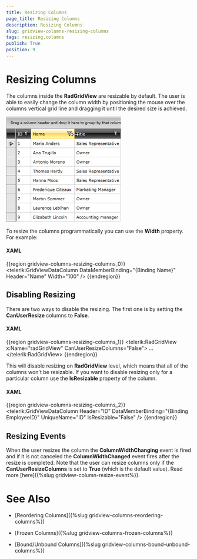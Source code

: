 ```yaml
---
title: Resizing Columns
page_title: Resizing Columns
description: Resizing Columns
slug: gridview-columns-resizing-columns
tags: resizing,columns
publish: True
position: 9
---
```


# Resizing Columns



The columns inside the __RadGridView__ are resizable by default. The user is able to easily change the column width by positioning the mouse over the columns vertical grid line and dragging it until the desired size is achieved.

![](images/RadGridView_ResizingColumns_1.png)

To resize the columns programmatically you can use the __Width__ property. For example:

#### __XAML__

{{region gridview-columns-resizing-columns_0}}
	<telerik:GridViewDataColumn DataMemberBinding="{Binding Name}"
	                                Header="Name"
	                                Width="100" />
	{{endregion}}



## Disabling Resizing

There are two ways to disable the resizing. The first one is by setting the __CanUserResize__ columns to __False__.

#### __XAML__

{{region gridview-columns-resizing-columns_1}}
	<telerik:RadGridView x:Name="radGridView"
	                         CanUserResizeColumns="False">
	    ...
	</telerik:RadGridView>
	{{endregion}}



This will disable resizing on __RadGridView__ level, which means that all of the columns won't be resizable. If you want to disable resizing only for a particular column use the __IsResizable__ property of the column.

#### __XAML__

{{region gridview-columns-resizing-columns_2}}
	<telerik:GridViewDataColumn Header="ID"
	                                DataMemberBinding="{Binding EmployeeID}"
	                                UniqueName="ID" 
	                                IsResizable="False" />
	{{endregion}}





## Resizing Events

When the user resizes the column the __ColumnWidthChanging__ event is fired and if it is not canceled the __ColumnWidthChanged__ event fires after the resize is completed. Note that the user can resize columns only if the __CanUserResizeColumns__ is set to __True__ (which is the default value). Read more [here]({%slug gridview-column-resize-event%}).



# See Also

 * [Reordering Columns]({%slug gridview-columns-reordering-columns%})

 * [Frozen Columns]({%slug gridview-columns-frozen-columns%})

 * [Bound/Unbound Columns]({%slug gridview-columns-bound-unbound-columns%})
